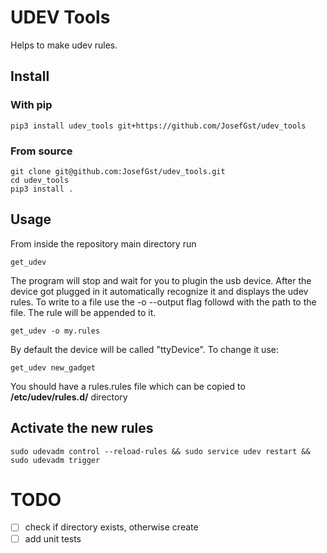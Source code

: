 # UDEV Tools

Helps to make udev rules.

## Install 
### With pip
    pip3 install udev_tools git+https://github.com/JosefGst/udev_tools

### From source
    git clone git@github.com:JosefGst/udev_tools.git
    cd udev_tools
    pip3 install .

## Usage

From inside the repository main directory run

    get_udev

The program will stop and wait for you to plugin the usb device. After the device got plugged in it automatically recognize it and displays the udev rules. To write to a file use the -o --output flag followd with the path to the file. The rule will be appended to it.

    get_udev -o my.rules

By default the device will be called "ttyDevice". To change it use:

    get_udev new_gadget

You should have a rules.rules file which can be copied to **/etc/udev/rules.d/** directory

## Activate the new rules 

    sudo udevadm control --reload-rules && sudo service udev restart && sudo udevadm trigger

# TODO

- [ ] check if directory exists, otherwise create
- [ ] add unit tests
